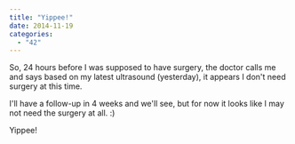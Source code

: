 ```yaml
---
title: "Yippee!"
date: 2014-11-19
categories: 
  - "42"
---
```


So, 24 hours before I was supposed to have surgery, the doctor calls me and says based on my latest ultrasound (yesterday), it appears I don't need surgery at this time.

I'll have a follow-up in 4 weeks and we'll see, but for now it looks like I may not need the surgery at all. :)

Yippee!
